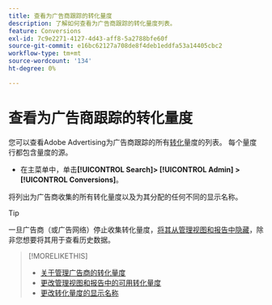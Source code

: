 ```yaml
---
title: 查看为广告商跟踪的转化量度
description: 了解如何查看为广告商跟踪的转化量度列表。
feature: Conversions
exl-id: 7c9e2271-4127-4d43-aff8-5a2788bfe60f
source-git-commit: e16bc62127a708de8f4deb1eddfa53a14405cbc2
workflow-type: tm+mt
source-wordcount: '134'
ht-degree: 0%

---
```


# 查看为广告商跟踪的转化量度

您可以查看Adobe Advertising为广告商跟踪的所有[转化](/help/search-social-commerce/glossary.md#c-d)量度的列表。 每个量度行都包含量度的源。

* 在主菜单中，单击&#x200B;**[!UICONTROL Search]> [!UICONTROL Admin] >[!UICONTROL Conversions]**。

将列出为广告商收集的所有转化量度以及为其分配的任何不同的显示名称。

>[!TIP]
>
>一旦广告商（或广告网络）停止收集转化量度，[将其从管理视图和报告中隐藏](conversion-metric-edit-available.md)，除非您想要将其用于查看历史数据。

>[!MORELIKETHIS]
>
>* [关于管理广告商的转化量度](conversion-metric-about.md)
>* [更改管理视图和报告中的可用转化量度](conversion-metric-edit-available.md)
>* [更改转化量度的显示名称](conversion-metric-edit-display-name.md)
